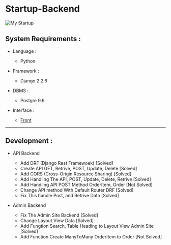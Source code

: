 # Startup-Backend

![My Startup](http://filemanager.bappeda.jayapurakab.go.id/repository/images/MyStartup.png)

## System Requirements :
* Language :
  - Python

* Framework :
  - Django 2.2.6

* DBMS :
  - Postgre 9.6

* Interface :
  - [Front](https://github.com/Ekhel/Startup-Frontend)


---------------------------------------------------------------------------------------------

## Development :
* API Backend
  - Add DRF (Django Rest Framewoek) [Solved] 
  - Create API GET, Retrive, POST, Update, Delete [Solved]
  - Add CORS (Cross-Origin Resource Sharing) [Solved]
  - Add Handling The API, POST, Update, Delete, Retrive [Solved]
  - Add Handling API POST Method OrderItem, Order [Not Solved]
  - Change API method With Default Router DRF [Solved]
  - Fix This handle Post, and Retrive Data [Solved]

* Admin Backend
  - Fix The Admin Site Backend [Solved]
  - Change Layout View Data [Solved]
  - Add Fungtion Search, Table Heading to Layout View Admin Site [Solved]
  - Add Function Create ManyToMany OrderItem to Order [Not Solved]
